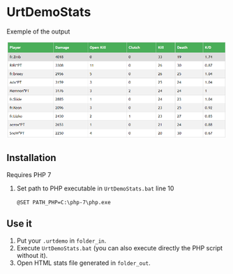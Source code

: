 # UrtDemoStats

Exemple of the output

![view_of_stats](/example/demo_slide_example.PNG)

## Installation

Requires PHP 7

1. Set path to PHP executable in `UrtDemoStats.bat` line 10

    `@SET PATH_PHP=C:\php-7\php.exe`

## Use it

1. Put your `.urtdemo` in `folder_in`.
2. Execute `UrtDemoStats.bat` (you can also execute directly the PHP script without it).
3. Open HTML stats file generated in `folder_out`.
